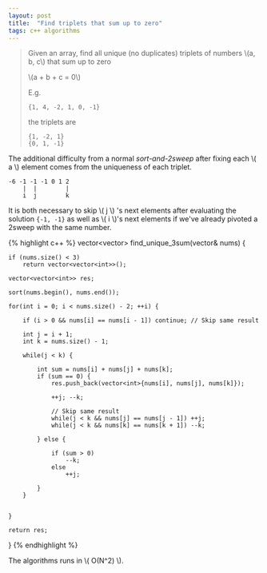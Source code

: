 ```yaml
---
layout: post
title:  "Find triplets that sum up to zero"
tags: c++ algorithms
---
```


> Given an array, find all unique (no duplicates) triplets of numbers \\(a, b, c\\) that sum up to zero
>
> \\(a + b + c = 0\\)
>
> E.g.
>
>     {1, 4, -2, 1, 0, -1}
>
> the triplets are
>
>     {1, -2, 1}
>     {0, 1, -1}

The additional difficulty from a normal *sort-and-2sweep* after fixing each \\( a \\) element comes from the uniqueness of each triplet.

```
-6 -1 -1 -1 0 1 2
    |  |        |
    i  j        k
```

It is both necessary to skip \\( j \\) 's next elements after evaluating the solution `{-1, -1}` as well as \\( i \\)'s next elements if we've already pivoted a 2sweep with the same number.

{% highlight c++ %}
vector<vector<int>> find_unique_3sum(vector<int>& nums) {

    if (nums.size() < 3)
        return vector<vector<int>>();

    vector<vector<int>> res;

    sort(nums.begin(), nums.end());

    for(int i = 0; i < nums.size() - 2; ++i) {

        if (i > 0 && nums[i] == nums[i - 1]) continue; // Skip same result

        int j = i + 1;
        int k = nums.size() - 1;

        while(j < k) {

            int sum = nums[i] + nums[j] + nums[k];
            if (sum == 0) {
                res.push_back(vector<int>{nums[i], nums[j], nums[k]});

                ++j; --k;

                // Skip same result
                while(j < k && nums[j] == nums[j - 1]) ++j;
                while(j < k && nums[k] == nums[k + 1]) --k;

            } else {

                if (sum > 0)
                    --k;
                else
                    ++j;

            }
        }


    }

    return res;
}
{% endhighlight %}

The algorithms runs in \\( O(N^2) \\).
